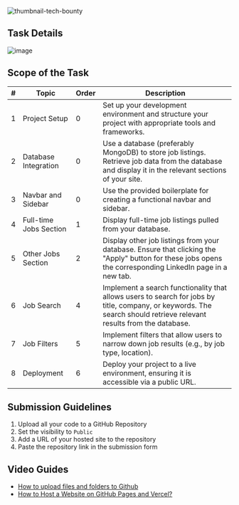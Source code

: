 ![thumbnail-tech-bounty](https://github.com/user-attachments/assets/a83c15bc-52b4-4e23-bbb5-95050e7689f9)

## Task Details

![image](https://github.com/user-attachments/assets/f0007c26-83f3-4c69-b48f-340a7facc066)


## Scope of the Task


| #   | Topic                  | Order | Description                                                                                                                                                          |
| --- | ---------------------- | ----- | -------------------------------------------------------------------------------------------------------------------------------------------------------------------- |
| 1   | Project Setup          | 0     | Set up your development environment and structure your project with appropriate tools and frameworks.                                                                |
| 2   | Database Integration   | 0     | Use a database (preferably MongoDB) to store job listings. Retrieve job data from the database and display it in the relevant sections of your site.                 |
| 3   | Navbar and Sidebar     | 0     | Use the provided boilerplate for creating a functional navbar and sidebar.                                                                                           |
| 4   | Full-time Jobs Section | 1     | Display full-time job listings pulled from your database.                                                                                                            |
| 5   | Other Jobs Section     | 2     | Display other job listings from your database. Ensure that clicking the "Apply" button for these jobs opens the corresponding LinkedIn page in a new tab.            |
| 6   | Job Search             | 4     | Implement a search functionality that allows users to search for jobs by title, company, or keywords. The search should retrieve relevant results from the database. |
| 7   | Job Filters            | 5     | Implement filters that allow users to narrow down job results (e.g., by job type, location).                                                                         |
| 8   | Deployment             | 6     | Deploy your project to a live environment, ensuring it is accessible via a public URL.                                                                               |



## Submission Guidelines

1. Upload all your code to a GitHub Repository
2. Set the visibility to `Public`
3. Add a URL of your hosted site to the repository
4. Paste the repository link in the submission form

## Video Guides

- [How to upload files and folders to Github](https://youtu.be/tlu5e0TxSzo?si=sVeKZAHJJOUlyDJi)
- [How to Host a Website on GitHub Pages and Vercel?](https://youtu.be/Z1A_myx3zuE?si=ginVhE3JAXKqbjQo)
